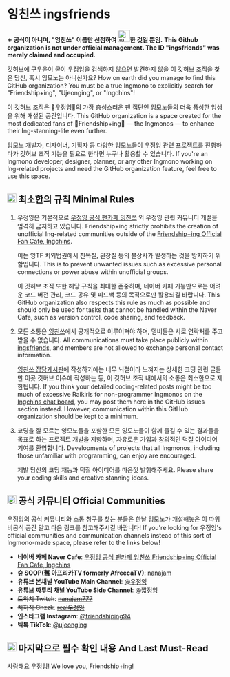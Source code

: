 # 잉친쓰 ingsfriends

**※ 공식이 아니며, "잉친쓰" 이름만 선점하여 <img src="https://static-cdn.jtvnw.net/emoticons/v2/emotesv2_1ebae69c3c81448b8a7c677552d6ccda/static/light/2.0" alt="점령" style="width: 2em; height: auto;">한 것일 뿐임.**
**This Github organization is not under official management. The ID "ingsfriends" was merely claimed and occupied.**

깃허브에 구우욷이 굳이 우정잉을 검색하지 않으면 발견하지 않을 이 깃허브 조직을 찾은 당신, 혹시 잉모노는 아니신가요? How on earth did you manage to find this GitHub organization? You must be a true Ingmono to explicitly search for "Friendship+ing", "Ujeonging", or "Ingchins"!

이 깃허브 조직은 💙우정잉💙의 가장 충성스러운 팬 집단인 잉모노들의 더욱 풍성한 잉생을 위해 개설된 공간입니다. This GitHub organization is a space created for the most dedicated fans of 💙Friendship+ing💙 — the Ingmonos — to enhance their Ing-stanning-life even further.

잉모노 개발자, 디자이너, 기획자 등 다양한 잉모노들이 우정잉 관련 프로젝트를 진행하다가 깃허브 조직 기능을 필요로 한다면 누구나 활용할 수 있습니다. If you're an Ingmono developer, designer, planner, or any other Ingmono working on Ing-related projects and need the GitHub organization feature, feel free to use this space.

## <img src="https://static-cdn.jtvnw.net/emoticons/v2/emotesv2_90924dd17f6e447bb82ba684543962c3/static/light/2.0" alt="📜" style="width: 1em; height: auto;"> 최소한의 규칙 Minimal Rules
1. 우정잉은 기본적으로 [우정잉 공식 팬카페 잉친쓰](https://cafe.naver.com/ingsfriends) 외 우정잉 관련 커뮤니티 개설을 엄격히 금지하고 있습니다. Friendship+ing strictly prohibits the creation of unofficial Ing-related communities outside of the [Friendship+ing Official Fan Cafe, Ingchins](https://cafe.naver.com/ingsfriends).

   이는 잉TF 치외법권에서 친목질, 완장질 등의 불상사가 발생하는 것을 방지하기 위함입니다. This is to prevent unwanted issues such as excessive personal connections or power abuse within unofficial groups.

   이 깃허브 조직 또한 해당 규칙을 최대한 존중하며, 네이버 카페 기능만으로는 어려운 코드 버전 관리, 코드 공유 및 피드백 등의 목적으로만 활용되길 바랍니다. This GitHub organization also respects this rule as much as possible and should only be used for tasks that cannot be handled within the Naver Cafe, such as version control, code sharing, and feedback.

2. 모든 소통은 [잉친쓰](https://cafe.naver.com/ingsfriends)에서 공개적으로 이루어져야 하며, 멤버들은 서로 연락처를 주고 받을 수 없습니다.
All communications must take place publicly within [ingsfriends](https://cafe.naver.com/ingsfriends), and members are not allowed to exchange personal contact information.

   [잉친쓰 잡담게시판](https://cafe.naver.com/f-e/cafes/29844827/menus/38)에 작성하기에는 너무 뇌절이라 느껴지는 상세한 코딩 관련 글들만 이곳 깃허브 이슈에 작성하는 등, 이 깃허브 조직 내에서의 소통은 최소한으로 제한됩니다. If you think your detailed coding-related posts might be too much of excessive Raikiris for non-programmer Ingmonos on the [Ingchins chat board](https://cafe.naver.com/f-e/cafes/29844827/menus/38), you may post them here in the GitHub issues section instead. However, communication within this GitHub organization should be kept to a minimum.

3. 코딩을 잘 모르는 잉모노들을 포함한 모든 잉모노들이 함께 즐길 수 있는 결과물을 목표로 하는 프로젝트 개발을 지향하며, 자유로운 가입과 창의적인 덕질 아이디어 기여를 환영합니다. Developments of projects that all Ingmonos, including those unfamiliar with programming, can enjoy are encouraged.

   제발 당신의 코딩 재능과 덕질 아이디어를 마음껏 발휘해주세요. Please share your coding skills and creative stanning ideas.

## <img src="https://static-cdn.jtvnw.net/emoticons/v2/emotesv2_3cf5c1215a014392a66552ae4a1f1b38/static/light/2.0" alt="💌" style="width: 1em; height: auto;"> 공식 커뮤니티 Official Communities

우정잉의 공식 커뮤니티와 소통 창구를 찾는 분들은 한낱 잉모노가 개설해놓은 이 따위 비공식 공간 말고 다음 링크를 참고해주시길 바랍니다! If you're looking for 우정잉's official communities and communication channels instead of this sort of Ingmono-made space, please refer to the links below!

- **네이버 카페 Naver Cafe**: [우정잉 공식 팬카페 잉친쓰 Friendship+ing Official Fan Cafe, Ingchins](https://cafe.naver.com/ingsfriends)
- **숲 SOOP(舊 아프리카TV formerly AfreecaTV)**: [nanajam](https://ch.sooplive.co.kr/nanajam)
- **유튜브 본채널 YouTube Main Channel**: [@우정잉](https://www.youtube.com/@우정잉)
- **유튜브 짜투리 채널 YouTube Side Channel**: [@짧정잉](https://www.youtube.com/@짧정잉)
- ~~트위치 Twitch~~: ~~[nanajam777](https://www.twitch.tv/nanajam777)~~
- ~~치지직 Chzzk~~: ~~[real우정잉](https://chzzk.naver.com/6703b9c073ea2650e08403b9a7a61a6f)~~
- **인스타그램 Instagram**: [@friendshiping94](https://www.instagram.com/friendshiping94/)
- **틱톡 TikTok**: [@ujeonging](https://www.tiktok.com/@ujeonging)

## <img src="https://static-cdn.jtvnw.net/emoticons/v2/emotesv2_ea56de137efd45a7a3b4408cac7f5a0e/static/light/2.0" alt="⭐" style="width: 1em; height: auto;"> 마지막으로 필수 확인 내용 And Last Must-Read
사랑해요 우정잉! We love you, Friendship+ing!
